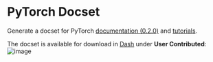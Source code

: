 

# PyTorch Docset

Generate a docset for PyTorch [documentation (0.2.0)](http://pytorch.org/docs/) and [tutorials](http://pytorch.org/tutorials/).


The docset is available for download in [Dash](https://kapeli.com/dash) under **User Contributed**:
![image](https://cloud.githubusercontent.com/assets/3298308/24393325/b58f4280-1365-11e7-8759-df414db509c4.png)
